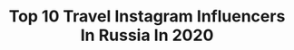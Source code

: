 ---
title: Top 10 Travel Instagram Influencers In Russia In 2020
description: >-
  Find top travel Instagram influencers in Russia in 2020. Most popular hashtags: #moscow #hm #liketime #covid.
platform: Instagram
profiles:
  - username: "missis_oleana_mva"
    fullname: >-
      Oleana|Travel 🌸 Fashion
    location: "Russia"
    followers: 27018
    engagement: 718
    commentsToLikes: 0.316855
    avatar: "https://scontent-ams4-1.cdninstagram.com/v/t51.2885-19/s320x320/69517168_2628354943862209_4595022524571451392_n.jpg?_nc_ht=scontent-ams4-1.cdninstagram.com&_nc_ohc=nUqcujReUjsAX9wB3N-&oh=6d14e2ff4d7e903e6afdf3a1d2b4f5fb&oe=5EB875B9"
    verified: false
    hashtags: "#faberlic"
  - username: "la_paillette"
    fullname: >-
      ✨𝓣𝓪𝓷𝔂𝓪  𝓢𝓱𝓶𝔂𝓻𝓮𝓿𝓪✨
    location: "Russia"
    followers: 11368
    engagement: 1068
    commentsToLikes: 0.173706
    avatar: "https://instagram.fngo4-1.fna.fbcdn.net/v/t51.2885-19/s320x320/82290212_2521808291429120_8512241120401424384_n.jpg?_nc_ht=instagram.fngo4-1.fna.fbcdn.net&_nc_ohc=5YTCD_NE9QMAX_EQFBj&oh=4fed9e41ab07c6a197a4f4ae633d35b8&oe=5EB763A5"
    verified: false
    hashtags: "#girl, #friday, #photo, #vscocam"
  - username: "eksuzman"
    fullname: >-
      Λ L´ V I N Λ
    location: "Russia"
    followers: 7507
    engagement: 998
    commentsToLikes: 0.077258
    avatar: "https://scontent-lhr8-1.cdninstagram.com/v/t51.2885-19/s320x320/12912384_224329954599201_1973414769_a.jpg?_nc_ht=scontent-lhr8-1.cdninstagram.com&_nc_ohc=Ldh26vOt-H0AX8Y5L4S&oh=1dca07a5d1aefd83867f21f8eb164ad1&oe=5EBC323B"
    verified: false
    hashtags: "#eksuzman"
  - username: "maribuhma"
    fullname: >-
      Mari - SUNNY Days
    location: "Russia"
    followers: 505336
    engagement: 379
    commentsToLikes: 0.116356
    avatar: "https://scontent-lhr8-1.cdninstagram.com/v/t51.2885-19/s320x320/91184073_753840521690356_3152530833059872768_n.jpg?_nc_ht=scontent-lhr8-1.cdninstagram.com&_nc_ohc=QS-cdhxgV78AX9Udsbh&oh=8489a958feb7466f61055b67d3b72504&oe=5EBB79F8"
    verified: false
    hashtags: "#35weekspregnant, #nsk, #36, #36weekspregnant"
  - username: "kaaaaaaaaaaat"
    fullname: >-
      Kate| In❤️with Paris |Filters
    location: "Russia"
    followers: 42311
    engagement: 396
    commentsToLikes: 0.148545
    avatar: "https://scontent-ams4-1.cdninstagram.com/v/t51.2885-19/s320x320/80308623_518326545438243_4382063125319385088_n.jpg?_nc_ht=scontent-ams4-1.cdninstagram.com&_nc_ohc=T0tW7mHWNb0AX-w5n5o&oh=21aa05f0023c640fef8cfffdf2851478&oe=5EBB13FE"
    verified: false
    hashtags: "#kiehls8, #victoriassecretrussia, #liketime, #kiehlsrussia"
  - username: "jignatieva"
    fullname: >-
      Yulia Ignatieva
    location: "Russia"
    followers: 76133
    engagement: 365
    commentsToLikes: 0.076240
    avatar: "https://scontent-lhr8-1.cdninstagram.com/v/t51.2885-19/s320x320/43175528_264687550856343_1894670117631950848_n.jpg?_nc_ht=scontent-lhr8-1.cdninstagram.com&_nc_ohc=0sBtNgE7AiUAX-IPt1U&oh=afe6cad67eb2ef8b3ddf5a3c5722df93&oe=5EBC8627"
    verified: false
    hashtags: "#covid, #parents, #spring, #news"
  - username: "anastasia.hm"
    fullname: >-
      С ДУШОЙ ПУТЕШЕСТВЕННИКА
    location: "Russia"
    followers: 96220
    engagement: 357
    commentsToLikes: 0.092786
    avatar: "https://scontent-lhr8-1.cdninstagram.com/v/t51.2885-19/s320x320/24125594_400637437038220_3075809535898681344_n.jpg?_nc_ht=scontent-lhr8-1.cdninstagram.com&_nc_ohc=3LOLESSaw9YAX8z9Epg&oh=ac3251fcc83e57ea7a5115aaf8d2e1ea&oe=5EBB092E"
    verified: false
    hashtags: "#cacharelparfums, #uniqlo, #lifewear, #mysunlight"
  - username: "volkovajs"
    fullname: >-
      𝒴𝓊𝓁𝒾𝒶𝓃𝒶 𝒱𝑜𝓁𝓀𝑜𝓋𝒶
    location: "Russia"
    followers: 120913
    engagement: 320
    commentsToLikes: 0.054144
    avatar: "https://scontent-ams4-1.cdninstagram.com/v/t51.2885-19/s320x320/91806020_2625604647764301_679794689032847360_n.jpg?_nc_ht=scontent-ams4-1.cdninstagram.com&_nc_ohc=C9Gok7WwkacAX8Jpom6&oh=79883bdb1e50d705dcfde5b57ed656a0&oe=5EB9E8C6"
    verified: false
    hashtags: "#baileys, #kiehls8, #payotrussia, #dualfix2r"
  - username: "poteryasha.ru"
    fullname: >-
      TRAVEL🌎FOOD🍜LIFESTYLE💗
    location: "Russia"
    followers: 203612
    engagement: 302
    commentsToLikes: 0.033871
    avatar: "https://scontent-ams4-1.cdninstagram.com/v/t51.2885-19/s320x320/69687044_753713461725236_6460857451548770304_n.jpg?_nc_ht=scontent-ams4-1.cdninstagram.com&_nc_ohc=nQjhxTIojAUAX9G7KQR&oh=23eee13d182fb60e105e906cfcb94c2f&oe=5EB8BAA6"
    verified: false
    hashtags: "#travelblogging, #asusworld, #sochirussia, #bestphotooftheday"
  - username: "madame_perrier"
    fullname: >-
      Настоящая Франция
    location: "Russia"
    followers: 94328
    engagement: 324
    commentsToLikes: 0.100390
    avatar: "https://scontent-lhr8-1.cdninstagram.com/v/t51.2885-19/s320x320/40820587_272439360044846_2089112873488875520_n.jpg?_nc_ht=scontent-lhr8-1.cdninstagram.com&_nc_ohc=TX06-6xD57UAX-idQnv&oh=9a1df91ab579e16178a48c2af4099985&oe=5EBC7D4F"
    verified: false
    hashtags: "#maryperrier, #iwillsurvivechallenge, #washyourhands"
---